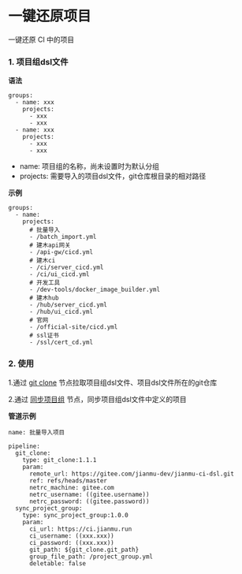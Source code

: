 # 一键还原项目
一键还原 CI 中的项目

### 1. 项目组dsl文件
**语法**
```
groups:
  - name: xxx
    projects:
      - xxx
      - xxx
  - name: xxx
    projects:
      - xxx
      - xxx
```
* name: 项目组的名称，尚未设置时为默认分组
* projects: 需要导入的项目dsl文件，git仓库根目录的相对路径

**示例**
```
groups:
  - name: 
    projects:
      # 批量导入
      - /batch_import.yml
      # 建木api网关
      - /api-gw/cicd.yml
      # 建木ci
      - /ci/server_cicd.yml
      - /ci/ui_cicd.yml
      # 开发工具
      - /dev-tools/docker_image_builder.yml
      # 建木hub
      - /hub/server_cicd.yml
      - /hub/ui_cicd.yml
      # 官网
      - /official-site/cicd.yml
      # ssl证书
      - /ssl/cert_cd.yml
```

### 2. 使用
1.通过 [git clone](https://hub.jianmu.run/_/git_clone) 节点拉取项目组dsl文件、项目dsl文件所在的git仓库

2.通过 [同步项目组](https://hub.jianmu.run/_/sync_project_group) 节点，同步项目组dsl文件中定义的项目

**管道示例**
```
name: 批量导入项目

pipeline:
  git_clone:
    type: git_clone:1.1.1
    param:
      remote_url: https://gitee.com/jianmu-dev/jianmu-ci-dsl.git
      ref: refs/heads/master
      netrc_machine: gitee.com
      netrc_username: ((gitee.username))
      netrc_password: ((gitee.password))
  sync_project_group:
    type: sync_project_group:1.0.0
    param:
      ci_url: https://ci.jianmu.run
      ci_username: ((xxx.xxx))
      ci_password: ((xxx.xxx))
      git_path: ${git_clone.git_path}
      group_file_path: /project_group.yml
      deletable: false
```